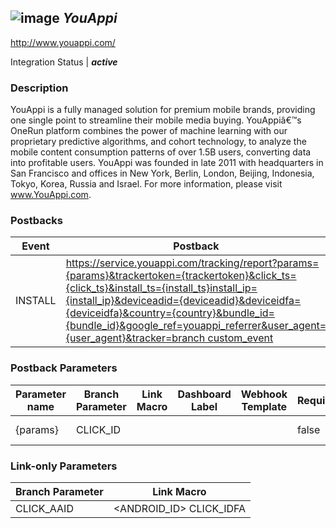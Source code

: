 ## ![image](https://cdn.branch.io/branch-assets/ad-partner-manager/youappi-1502235001895.png)	***YouAppi***
http://www.youappi.com/

Integration Status |  ***active***

###  Description
YouAppi is a fully managed solution for premium mobile brands, providing one single point to streamline their mobile media buying. YouAppiâ€™s OneRun platform combines the power of machine learning with our proprietary predictive algorithms, and cohort technology, to analyze the mobile content consumption patterns of over 1.5B users, converting data into profitable users. YouAppi was founded in late 2011 with headquarters in San Francisco and offices in New York, Berlin, London, Beijing, Indonesia, Tokyo, Korea, Russia and Israel. For more information, please visit www.YouAppi.com.

### Postbacks
Event | Postback
--- | ---
INSTALL | https://service.youappi.com/tracking/report?params={params}&trackertoken={trackertoken}&click_ts={click_ts}&install_ts={install_ts}install_ip={install_ip}&deviceadid={deviceadid}&deviceidfa={deviceidfa}&country={country}&bundle_id={bundle_id}&google_ref=youappi_referrer&user_agent={user_agent}&tracker=branch custom_event | https://service.youappi.com/tracking/event?params={params}&trackertoken={trackertoken}&eventid={eventid}&eventvalue={eventvalue}&deviceadid={deviceadid}&deviceidfa={deviceidfa}&click_ts={click_ts}&install_ts={install_ts}&event_ts={event_ts}&event_ip={event_ip}&country={country}&bundle_id={bundle_id}&google_ref=youappi_referrer&user_agent={user_agent}&tracker=branch"}

### Postback Parameters
Parameter name | Branch Parameter | Link Macro | Dashboard Label | Webhook Template | Required | Description
--- | --- | --- | --- | --- | --- | --- 
{params} | CLICK_ID | <params> |  |  | false | ClickID {trackertoken} | CUSTOM_LINK_MACRO | <trackertoken> |  | null | false | null {click_ts} | EVENT_TIMESTAMP |  |  |  | false |  {install_ts} | EVENT_TIMESTAMP |  |  |  | false |  {install_ip} | IP_ADDRESS |  |  |  | false |  {deviceadid} | AAID |  |  |  | false |  {deviceidfa} | IDFA |  |  |  | false |  {country} | COUNTRY |  |  |  | false |  {bundle_id} | OS_PACKAGE_NAME |  |  |  | false |  {user_agent} | USER_AGENT |  |  |  | false |  {eventid} | EVENT_ID |  |  | null | false | null {eventvalue} | PURCHASE_REVENUE |  |  |  | false |  {event_ts} | EVENT_TIMESTAMP |  |  |  | false |  {event_ip} | IP_ADDRESS |  |  |  | false | 

### Link-only Parameters
Branch Parameter | Link Macro
--- | ---
CLICK_AAID | <ANDROID_ID> CLICK_IDFA | <IDFA>



